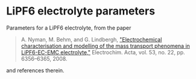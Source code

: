 # LiPF6 electrolyte parameters

Parameters for a LiPF6 electrolyte, from the paper

> A. Nyman, M. Behm, and G. Lindbergh, ["Electrochemical characterisation and modelling of the mass transport phenomena in LiPF6-EC-EMC electrolyte,"](https://www.sciencedirect.com/science/article/pii/S0013468608005045) Electrochim. Acta, vol. 53, no. 22, pp. 6356–6365, 2008.

and references therein.
